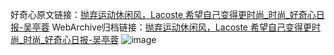 好奇心原文链接：[抛弃运动休闲风，Lacoste 希望自己变得更时尚_时尚_好奇心日报-吴亭蓉](https://www.qdaily.com/articles/4727.html)
WebArchive归档链接：[抛弃运动休闲风，Lacoste 希望自己变得更时尚_时尚_好奇心日报-吴亭蓉](http://web.archive.org/web/20171208120211/http://www.qdaily.com:80/articles/4727.html)
![image](http://ww3.sinaimg.cn/large/007d5XDply1g3w5pk561oj30u03gqe81)